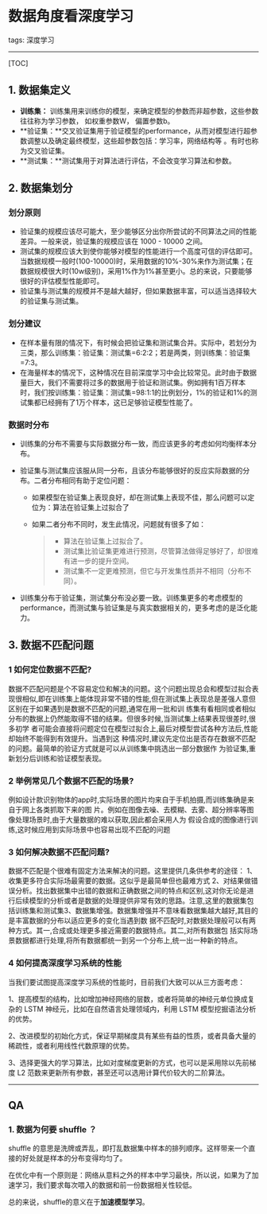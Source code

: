 # 数据角度看深度学习

tags: 深度学习

---

[TOC]

## 1. 数据集定义

- **训练集：** 训练集用来训练你的模型，来确定模型的参数而非超参数，这些参数往往称为学习参数， 如权重参数W， 偏置参数b。
- **验证集：**交叉验证集用于验证模型的performance，从而对模型进行超参数调整以及确定最终模型，这些超参数包括：学习率，网络结构等 。有时也称为交叉验证集。
- **测试集：**测试集用于对算法进行评估，不会改变学习算法和参数。

## 2. 数据集划分

### 划分原则

- 验证集的规模应该尽可能大，至少能够区分出你所尝试的不同算法之间的性能差异。一般来说，验证集的规模应该在 1000 - 10000 之间。
- 测试集的规模应该大到使你能够对模型的性能进行一个高度可信的评估即可。当数据规模一般时(100-10000)时，采用数据的10%-30%来作为测试集；在数据规模很大时(10w级别)，采用1%作为1%甚至更小。总的来说，只要能够很好的评估模型性能即可。
- 验证集与测试集的规模并不是越大越好，但如果数据丰富，可以适当选择较大的验证集与测试集。

### 划分建议

- 在样本量有限的情况下，有时候会把验证集和测试集合并。实际中，若划分为三类，那么训练集：验证集：测试集=6:2:2；若是两类，则训练集：验证集=7:3。
- 在海量样本的情况下，这种情况在目前深度学习中会比较常见。此时由于数据量巨大，我们不需要将过多的数据用于验证和测试集。例如拥有1百万样本时，我们按训练集：验证集：测试集=98:1:1的比例划分，1%的验证和1%的测试集都已经拥有了1万个样本，这已足够验证模型性能了。

### 数据时分布

- 训练集的分布不需要与实际数据分布一致，而应该更多的考虑如何均衡样本分布。

- 验证集与测试集应该服从同一分布，且该分布能够很好的反应实际数据的分布。二者分布相同有助于定位问题：

  - 如果模型在验证集上表现良好，却在测试集上表现不佳，那么问题可以定位为：算法在验证集上过拟合了

  - 如果二者分布不同时，发生此情况，问题就有很多了如：

    > - 算法在验证集上过拟合了。
    > - 测试集比验证集更难进行预测，尽管算法做得足够好了，却很难有进一步的提升空间。
    > - 测试集不一定更难预测，但它与开发集性质并不相同（分布不同）。

- 训练集分布于验证集，测试集分布没必要一致。训练集更多的考虑模型的performance，而测试集与验证集是与真实数据相关的，更多考虑的是泛化能力。

## 3. 数据不匹配问题

### 1 如何定位数据不匹配?

​	数据不匹配问题是个不容易定位和解决的问题。这个问题出现总会和模型过拟合表现很相似,即在训练集上能体现非常不错的性能,但在测试集上表现总是差强人意但区别在于如果遇到是数据不匹配的问题,通常在用一批和训
练集有看相同或者相似分布的数据上仍然能取得不错的结果。但很多时候,当测试集上结果表现很差时,很多初学
者可能会直接将问题定位在模型过拟合上,最后对模型尝试各种方法后,性能却始终不能得到有效提升。当遇到这
种情况时,建议先定位出是否存在数据不匹配的问题。最简单的验证方式就是可以从训练集中挑选出一部分数据作
为验证集,重新划分后训练和验证模型表现。

### 2 举例常见几个数据不匹配的场景?

​	例如设计款识别物体的app时,实际场景的图片均来自于手机拍摄,而训练集确是来自于网上各类抓取下来的图
片。例如在图像去噪、去模糊、去雾、超分辨率等图像处理场景时,由于大量数据的难以获取,因此都会采用人为
假设合成的图像进行训练,这时候应用到实际场景中也容易出现不匹配的问题

### 3 如何解决数据不匹配问题?

数据不匹配是个很难有固定方法来解决的问题。这里提供几条供参考的途径：
​	1、收集更多符合实际场最需要的数据。这似乎是最简单但也最难方式
​	2、对结果做错误分析。找出数据集中出错的数据和正确数据之间的特点和区别,这对你无论是进行后续模型的分析或者是数据的处理提供非常有效的思路。注意,这里的数据集包括训练集和测试集
​	3、数据集增强。数据集增强并不意味看数据集越大越好,其目的是丰富数据的分布以适应更多的变化当遇到数
据不匹配时,对数据处理般可以有两种方式。其一,合成或处理更多接近需要的数据特点。其二,对所有数据包
括实际场景数据都进行处理,将所有数据都统一到另一个分布上,统一出一种新的特点。

### 4 如何提高深度学习系统的性能

当我们要试图提高深度学习系统的性能时，目前我们大致可以从三方面考虑：

​	1、提高模型的结构，比如增加神经网络的层数，或者将简单的神经元单位换成复杂的 LSTM 神经元，比如在自然语言处理领域内，利用 LSTM 模型挖掘语法分析的优势。

​	2、改进模型的初始化方式，保证早期梯度具有某些有益的性质，或者具备大量的稀疏性，或者利用线性代数原理的优势。  

​	3、选择更强大的学习算法，比如对度梯度更新的方式，也可以是采用除以先前梯度 L2 范数来更新所有参数，甚至还可以选用计算代价较大的二阶算法。

---

## QA

### 1. 数据为何要 shuffle ？

shuffle 的意思是洗牌或弄乱，即打乱数据集中样本的排列顺序。这样带来一个直接的好处就是样本的分布变得均匀了。

在优化中有一个原则是：网络从意料之外的样本中学习最快，所以说，如果为了加速学习，我们要求每次喂入的数据和前一份数据相关性较低。

总的来说，shuffle的意义在于**加速模型学习**。



